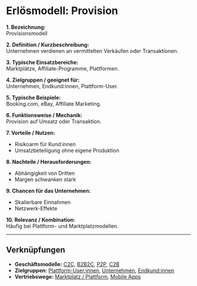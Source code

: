 # Erlösmodell: Provision

**1. Bezeichnung:**  
Provisionsmodell  

**2. Definition / Kurzbeschreibung:**  
Unternehmen verdienen an vermittelten Verkäufen oder Transaktionen.  

**3. Typische Einsatzbereiche:**  
Marktplätze, Affiliate-Programme, Plattformen.  

**4. Zielgruppen / geeignet für:**  
Unternehmen, Endkund:innen, Plattform-User.  

**5. Typische Beispiele:**  
Booking.com, eBay, Affiliate Marketing.  

**6. Funktionsweise / Mechanik:**  
Provision auf Umsatz oder Transaktion.  

**7. Vorteile / Nutzen:**  
- Risikoarm für Kund:innen  
- Umsatzbeteiligung ohne eigene Produktion  

**8. Nachteile / Herausforderungen:**  
- Abhängigkeit von Dritten  
- Margen schwanken stark  

**9. Chancen für das Unternehmen:**  
- Skalierbare Einnahmen  
- Netzwerk-Effekte  

**10. Relevanz / Kombination:**  
Häufig bei Plattform- und Marktplatzmodellen.  

---

## Verknüpfungen
- **Geschäftsmodelle:** [C2C](../business-models/c2c.md), [B2B2C](../business-models/b2b2c.md), [P2P](../business-models/p2p.md), [C2B](../business-models/c2b.md)
- **Zielgruppen:** [Plattform-User:innen](../zielgruppen/plattform-user.md), [Unternehmen](../zielgruppen/unternehmen.md), [Endkund:innen](../zielgruppen/endkundinnen.md)
- **Vertriebswege:** [Marktplatz / Plattform](../vertriebswege/marktplatz.md), [Mobile Apps](../vertriebswege/mobile-apps.md)
